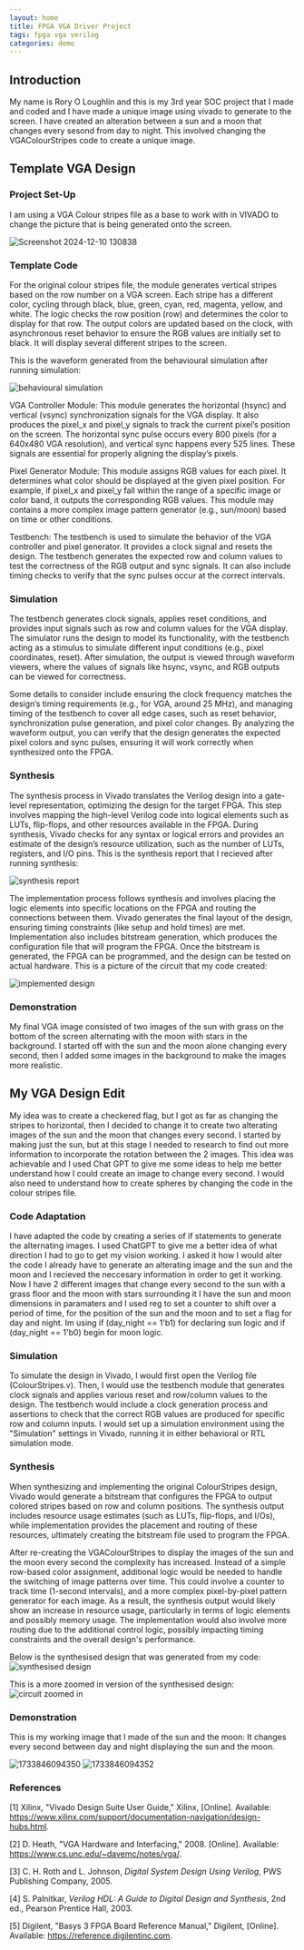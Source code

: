 ```yaml
---
layout: home
title: FPGA VGA Driver Project
tags: fpga vga verilog
categories: demo
---
```


## **Introduction**
My name is Rory O Loughlin and this is my 3rd year SOC project that I made and coded and I have made a unique image using vivado to generate to the screen. I have created an alteration between a sun and a moon that changes every sesond from day to night. This involved changing the VGAColourStripes code to create a unique image. 



## **Template VGA Design**
### **Project Set-Up**
I am using a VGA Colour stripes file as a base to work with in VIVADO to change the picture that is being generated onto the screen. 

![Screenshot 2024-12-10 130838](https://github.com/user-attachments/assets/dd7d259b-340a-4bc8-baed-45240e5426dd)

### **Template Code**
For the original colour stripes file, the module generates vertical stripes based on the row number on a VGA screen. Each stripe has a different color, cycling through black, blue, green, cyan, red, magenta, yellow, and white. The logic checks the row position (row) and determines the color to display for that row. The output colors are updated based on the clock, with asynchronous reset behavior to ensure the RGB values are initially set to black. It will display several different stripes to the screen.

This is the waveform generated from the behavioural simulation after running simulation:

![behavioural simulation](https://github.com/user-attachments/assets/b9391c8d-2ee5-4445-bd1a-e67f25fd5e9b)

VGA Controller Module: This module generates the horizontal (hsync) and vertical (vsync) synchronization signals for the VGA display. It also produces the pixel_x and pixel_y signals to track the current pixel’s position on the screen. The horizontal sync pulse occurs every 800 pixels (for a 640x480 VGA resolution), and vertical sync happens every 525 lines. These signals are essential for properly aligning the display’s pixels.

Pixel Generator Module: This module assigns RGB values for each pixel. It determines what color should be displayed at the given pixel position. For example, if pixel_x and pixel_y fall within the range of a specific image or color band, it outputs the corresponding RGB values. This module may contains a more complex image pattern generator (e.g., sun/moon) based on time or other conditions.

Testbench: The testbench is used to simulate the behavior of the VGA controller and pixel generator. It provides a clock signal and resets the design. The testbench generates the expected row and column values to test the correctness of the RGB output and sync signals. It can also include timing checks to verify that the sync pulses occur at the correct intervals.
### **Simulation**

 The testbench generates clock signals, applies reset conditions, and provides input signals such as row and column values for the VGA display. The simulator runs the design to model its functionality, with the testbench acting as a stimulus to simulate different input conditions (e.g., pixel coordinates, reset). After simulation, the output is viewed through waveform viewers, where the values of signals like hsync, vsync, and RGB outputs can be viewed for correctness.

 Some details to consider include ensuring the clock frequency matches the design’s timing requirements (e.g., for VGA, around 25 MHz), and managing timing of the testbench to cover all edge cases, such as reset behavior, synchronization pulse generation, and pixel color changes. By analyzing the waveform output, you can verify that the design generates the expected pixel colors and sync pulses, ensuring it will work correctly when synthesized onto the FPGA.
### **Synthesis**

The synthesis process in Vivado translates the Verilog design into a gate-level representation, optimizing the design for the target FPGA. This step involves mapping the high-level Verilog code into logical elements such as LUTs, flip-flops, and other resources available in the FPGA. During synthesis, Vivado checks for any syntax or logical errors and provides an estimate of the design’s resource utilization, such as the number of LUTs, registers, and I/O pins. This is the synthesis report that I recieved after running synthesis:

![synthesis report](https://github.com/user-attachments/assets/356f5729-3b29-4139-92d3-01e9571c5e84)

The implementation process follows synthesis and involves placing the logic elements into specific locations on the FPGA and routing the connections between them. Vivado generates the final layout of the design, ensuring timing constraints (like setup and hold times) are met. Implementation also includes bitstream generation, which produces the configuration file that will program the FPGA. Once the bitstream is generated, the FPGA can be programmed, and the design can be tested on actual hardware.
This is a picture of the circuit that my code created:

![implemented design](https://github.com/user-attachments/assets/88f61e60-6fd3-43d4-8e8b-abfe0495cebe)
### **Demonstration**
My final VGA image consisted of two images of the sun with grass on the bottom of the screen alternating with the moon with stars in the background. I started off with the sun and the moon alone changing every second, then I added some images in the background to make the images more realistic.

## **My VGA Design Edit**
My idea was to create a checkered flag, but I got as far as changing the stripes to horizontal, then I decided to change it to create two alterating images of the sun and the moon that changes every second. I started by making just the sun, but at this stage I needed to research to find out more information to incorporate the rotation between the 2 images. This idea was achievable and I used Chat GPT to give me some ideas to help me better understand how I could create an image to change every second. I would also need to understand how to create spheres by changing the code in the colour stripes file.

### **Code Adaptation**
I have adapted the code by creating a series of if statements to generate the alternating images. I used ChatGPT to give me a better idea of what direction I had to go to get my vision working. I asked it how I would alter the code I already have to generate an alterating image and the sun and the moon and I recieved the neccesary information in order to get it working. Now I have 2 different images that change every second to the sun with a grass floor and the moon with stars surrounding it I have the sun and moon dimensions in paramaters and I used reg to set a counter to shift over a period of time, for the position of the sun and the moon and to set a flag for day and night. Im using  if (day_night == 1'b1) for declaring sun logic and  if (day_night == 1'b0) begin for moon logic.

### **Simulation**
To simulate the design in Vivado, I would first open the Verilog file (ColourStripes.v). Then, I would use the testbench module that generates clock signals and applies various reset and row/column values to the design. The testbench would include a clock generation process and assertions to check that the correct RGB values are produced for specific row and column inputs. I would set up a simulation environment using the "Simulation" settings in Vivado, running it in either behavioral or RTL simulation mode.

### **Synthesis**

When synthesizing and implementing the original ColourStripes design, Vivado would generate a bitstream that configures the FPGA to output colored stripes based on row and column positions. The synthesis output includes resource usage estimates (such as LUTs, flip-flops, and I/Os), while implementation provides the placement and routing of these resources, ultimately creating the bitstream file used to program the FPGA.

After re-creating the VGAColourStripes to display the images of the sun and the moon every second the complexity has increased.  Instead of a simple row-based color assignment, additional logic would be needed to handle the switching of image patterns over time. This could involve a counter to track time (1-second intervals), and a more complex pixel-by-pixel pattern generator for each image. As a result, the synthesis output would likely show an increase in resource usage, particularly in terms of logic elements and possibly memory usage. The implementation would also involve more routing due to the additional control logic, possibly impacting timing constraints and the overall design's performance.



Below is the synthesised design that was generated from my code:
![synthesised design](https://github.com/user-attachments/assets/0968074f-6f53-44ba-8daf-710cebb1f3dc)

This is a more zoomed in version of the synthesised design:
![circuit zoomed in](https://github.com/user-attachments/assets/7b0156bd-66b8-4140-9513-3c97da151c64)



### **Demonstration**
This is my working image that I made of the sun and the moon: It changes every second between day and night displaying the sun and the moon.

![1733846094350](https://github.com/user-attachments/assets/bf1b10af-68d6-403c-ac26-1604c49c3d60)
![1733846094352](https://github.com/user-attachments/assets/1d0e0fcf-3f03-45e3-a6ca-9641ea46f727)

### **References**
[1] Xilinx, "Vivado Design Suite User Guide," Xilinx, [Online]. Available: https://www.xilinx.com/support/documentation-navigation/design-hubs.html.

[2] D. Heath, "VGA Hardware and Interfacing," 2008. [Online]. Available: https://www.cs.unc.edu/~davemc/notes/vga/.

[3] C. H. Roth and L. Johnson, *Digital System Design Using Verilog*, PWS Publishing Company, 2005.

[4] S. Palnitkar, *Verilog HDL: A Guide to Digital Design and Synthesis*, 2nd ed., Pearson Prentice Hall, 2003.

[5] Digilent, "Basys 3 FPGA Board Reference Manual," Digilent, [Online]. Available: https://reference.digilentinc.com.
